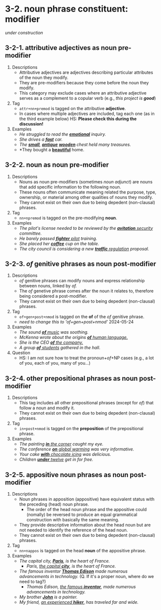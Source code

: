 # 3-2. noun phrase constituent: modifier

*under construction* 

## 3-2-1. attributive adjectives as noun pre-modifier
1. Descriptions
   - Attributive adjectives are adjectives describing particular attributes of the noun they modify.
   - They are pre-modifiers because they come before the noun they modify.
   - This category may exclude cases where an attributive adjective serves as a complement to a copular verb (e.g., *this project is **good***)
2. Tag
   - `attr+nn+premod` is tagged on the attributive **adjective**.
   - In cases where multiple adjectives are included, tag each one (as in the third example below) HS: **Please check this during the discussion!**
3. Examples
   - *He struggled to read the <ins>**emotional**</ins> inquiry.* 
   - *She drives a <ins>**fast**</ins> car.*
   - *The <ins>**small**</ins>, <ins>**antique**</ins> <ins>**wooden**</ins> chest held many treasures.*
   - *They bought a <ins>**beautiful**</ins> home.

## 3-2-2. noun as noun pre-modifier
1. Descriptions
   - Nouns as noun pre-modifiers (sometimes *noun adjunct*) are nouns that add specific information to the following noun.
   - These nouns often communicate meaning related the purpose, type, ownership, or material among other qualities of nouns they modify.
   - They cannot exist on their own due to being depedent (non-clausal) phrases.
2. Tag
   - `nn+npremod` is tagged on the pre-modifying **noun**. 
3. Examples
   - *The pilot's license needed to be reviewed by the <ins>**avitation** security</ins> committee.*
   - *He barely passed <ins>**fighter** pilot</ins> training.*
   - *She placed her <ins>**coffee**</ins> cup on the table.*
   - *The city council is considering a new <ins>**traffic** regulation</ins> proposal.*

## 3-2-3. *of* genitive phrases as noun post-modifier
1. Descriptions
   - *of* genitive phrases can modify nouns and express relationship between nouns, linked by *of.*
   - The *of* genetive phrase comes after the noun it relates to, therefore being considered a post-modifier.
   - They cannot exist on their own due to being depedent (non-clausal) phrases.
2. Tag
   - `of+gen+post+nmod` is tagged on the **of** of the *of* genitive phrase.
   - *need to change this to 'of+gen+post+nmod'* 2024-05-24
3. Examples
   - *The sound <ins>**of** music</ins> was soothing.*
   - *McKenna wrote about the origins <ins>**of** human language.</ins>*
   - *She is the CEO <ins>**of** the company.</ins>*
   - *A group <ins>**of** students</ins> gathered in the hall.*
4. Question
   - HS: I am not sure how to treat the pronoun+*of*+NP cases (e.g., a lot of you, each of you, many of you...)
   
## 3-2-4. other prepositional phrases as noun post-modifier
1. Descriptions
   - This tag includes all other prepositional phrases (except for *of*) that follow a noun and modify it.
   - They cannot exist on their own due to being depedent (non-clausal) phrases.
2. Tag
   - `in+post+nmod` is tagged on the **preposition** of the prepositional phrase.
3. Examples
   - *The painting <ins>**in** the corner</ins> caught my eye.*
   - *The conference <ins>**on** global warming</ins> was very informative.*
   - *Your cake <ins>**with** chocolate icing</ins> was delicious.*
   - *Children <ins>**under** twelve</ins> get in for free.*

## 3-2-5. appositive noun phrases as noun post-modifier
1. Descriptions
   - Noun phrases in apposition (appositive) have equivalent status with the preceding (head) noun phrase.
       - The order of the head noun phrase and the appositive could (nomally) be reversed to produce an equal grammatical construction with basically the same meaning.
   - They provide descriptive information about the head noun but are not needed to identify the reference of the head noun.
   - They cannot exist on their own due to being depedent (non-clausal) phrases.
2. Tag
   - `nn+nappos` is tagged on the head **noun** of the appositive phrase. 
3. Examples
   - *The capital city, <ins>**Paris**</ins>, is the heart of France.*
       - *Paris, <ins>the capital **city**</ins>, is the heart of France.* 
   - *The famous inventor <ins>**Thomas Edison**</ins> made numerous advancements in technology.* (Q. If it's a proper noun, where do we need to tag?)
       - *Thomas Edison, <ins>the famous **inventor**</ins>, made numerous advancements in technology.*
   - *My brother <ins>**John**</ins> is a painter.*
   - *My friend, <ins>an experienced **hiker**,</ins> has traveled far and wide.*
